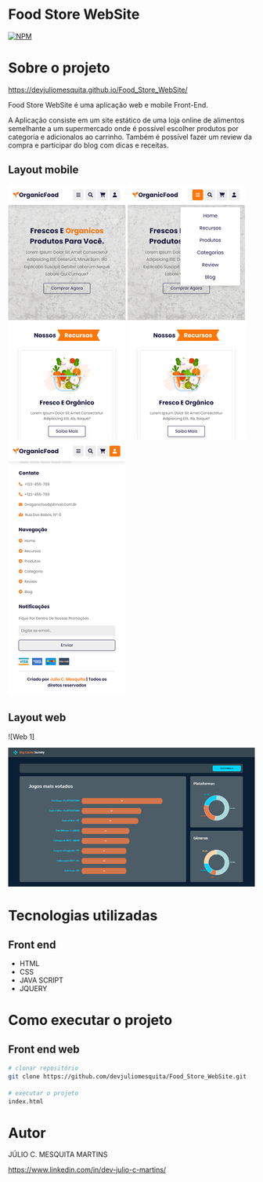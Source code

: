 # Food Store WebSite
[![NPM](https://img.shields.io/npm/l/react)](https://github.com/devjuliomesquita/Food_Store_WebSite/blob/main/LICENSE) 

# Sobre o projeto

https://devjuliomesquita.github.io/Food_Store_WebSite/

Food Store WebSite é uma aplicação web e mobile Front-End.

A Aplicação consiste em um site estático de uma loja online de alimentos semelhante a um supermercado onde é possível escolher produtos por categoria e adicionalos ao carrinho. Também é possível fazer um review da compra e participar do blog com dicas e receitas.

## Layout mobile
![Mobile 1](https://github.com/devjuliomesquita/Food_Store_WebSite/blob/main/image/FOOD%20STORE%201.png) ![Mobile 2](https://github.com/devjuliomesquita/Food_Store_WebSite/blob/main/image/FOOD%20STORE%202.png) ![Mobile 3](https://github.com/devjuliomesquita/Food_Store_WebSite/blob/main/image/FOOD%20STORE%205.png)

## Layout web
![Web 1]

![Web 2](https://github.com/acenelio/assets/raw/main/sds1/web2.png)

# Tecnologias utilizadas
## Front end
- HTML
- CSS
- JAVA SCRIPT
- JQUERY
# Como executar o projeto

## Front end web

```bash
# clonar repositório
git clone https://github.com/devjuliomesquita/Food_Store_WebSite.git

# executar o projeto
index.html

```

# Autor

JÚLIO C. MESQUITA MARTINS

https://www.linkedin.com/in/dev-julio-c-martins/

